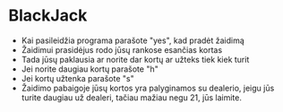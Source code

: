 # BlackJack
- Kai pasileidžia programa parašote "yes", kad pradėt žaidimą
- Žaidimui prasidėjus rodo jūsų rankose esančias kortas
- Tada jūsų paklausia ar norite dar kortų ar užteks tiek kiek turit
- Jei norite daugiau kortų parašote "h"
- Jei kortų užtenka parašote "s"
- Žaidimo pabaigoje jūsų kortos yra palyginamos su dealerio, jeigu jūs turite daugiau už dealeri, tačiau mažiau negu 21, jūs laimite.
